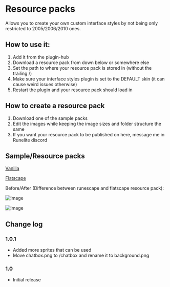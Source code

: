 # Resource packs
Allows you to create your own custom interface styles by not being only restricted to 2005/2006/2010 ones.

## How to use it:
1. Add it from the plugin-hub
2. Download a resource pack from down below or somewhere else
3. Set the path to where your resource pack is stored in (without the trailing /)
4. Make sure your interface styles plugin is set to the DEFAULT skin (it can cause weird issues otherwise)
5. Restart the plugin and your resource pack should load in

## How to create a resource pack
1. Download one of the sample packs
2. Edit the images while keeping the image sizes and folder structure the same
3. If you want your resource pack to be published on here, message me in Runelite discord

## Sample/Resource packs
[Vanilla](https://github.com/melkypie/resource-packs/releases/download/1.0.1/vanilla_v1.0.1.zip)

[Flatscape](https://github.com/melkypie/resource-packs/releases/download/1.0.1/flatscape_v1.0.zip)

Before/After (Difference between runescape and flatscape resource pack):

![image](https://user-images.githubusercontent.com/5113962/82244509-02b0eb00-994a-11ea-8343-0a7dd7ddaa82.png)

![image](https://user-images.githubusercontent.com/5113962/82243998-350e1880-9949-11ea-8657-09df6fd9b356.png)

## Change log

### 1.0.1
- Added more sprites that can be used
- Move chatbox.png to /chatbox and rename it to background.png

### 1.0
- Initial release
